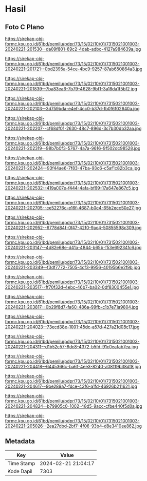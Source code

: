 # Hasil

## Foto C Plano

https://sirekap-obj-formc.kpu.go.id/61bd/pemilu/pdpr/73/15/02/10/01/7315021001003-20240221-201530--da09f801-69c2-4dab-adbc-4127a984639a.jpg

https://sirekap-obj-formc.kpu.go.id/61bd/pemilu/pdpr/73/15/02/10/01/7315021001003-20240221-201721--0bd2395a-54ce-4bc9-9257-87ab650864a3.jpg

https://sirekap-obj-formc.kpu.go.id/61bd/pemilu/pdpr/73/15/02/10/01/7315021001003-20240221-201839--7ba83ea6-7b79-4628-9bf1-3a18da1f5bf2.jpg

https://sirekap-obj-formc.kpu.go.id/61bd/pemilu/pdpr/73/15/02/10/01/7315021001003-20240221-202103--3d759bda-e4ef-4cc0-b37d-fb0f6f02940a.jpg

https://sirekap-obj-formc.kpu.go.id/61bd/pemilu/pdpr/73/15/02/10/01/7315021001003-20240221-202207--cf68df01-2630-48c7-896d-3c7b30db32aa.jpg

https://sirekap-obj-formc.kpu.go.id/61bd/pemilu/pdpr/73/15/02/10/01/7315021001003-20240221-202319--98b7b0f3-5767-4a7a-9616-9f502dc98528.jpg

https://sirekap-obj-formc.kpu.go.id/61bd/pemilu/pdpr/73/15/02/10/01/7315021001003-20240221-202424--93f44ae6-7f83-47ba-93c6-c5af1c82b3ca.jpg

https://sirekap-obj-formc.kpu.go.id/61bd/pemilu/pdpr/73/15/02/10/01/7315021001003-20240221-202532--419a007e-f444-4afa-bf69-17a647e867c5.jpg

https://sirekap-obj-formc.kpu.go.id/61bd/pemilu/pdpr/73/15/02/10/01/7315021001003-20240221-202705--ce52276c-e16f-4687-b0c4-65b2ecc50e27.jpg

https://sirekap-obj-formc.kpu.go.id/61bd/pemilu/pdpr/73/15/02/10/01/7315021001003-20240221-202952--6778d84f-0f47-42f0-9ac4-50855598c309.jpg

https://sirekap-obj-formc.kpu.go.id/61bd/pemilu/pdpr/73/15/02/10/01/7315021001003-20240221-203147--4d82e68e-d41a-4844-b65b-f53e69234fc6.jpg

https://sirekap-obj-formc.kpu.go.id/61bd/pemilu/pdpr/73/15/02/10/01/7315021001003-20240221-203349--f3df7772-7505-4cf3-9956-40195b6e2f9b.jpg

https://sirekap-obj-formc.kpu.go.id/61bd/pemilu/pdpr/73/15/02/10/01/7315021001003-20240221-203517--ff70f32d-4ebc-46b7-ba02-0df8300455e1.jpg

https://sirekap-obj-formc.kpu.go.id/61bd/pemilu/pdpr/73/15/02/10/01/7315021001003-20240221-203817--0b29f8d7-fa60-486a-99fb-c1b7e71a9804.jpg

https://sirekap-obj-formc.kpu.go.id/61bd/pemilu/pdpr/73/15/02/10/01/7315021001003-20240221-204023--73ecd38e-1001-45dc-a57d-427a21d08c17.jpg

https://sirekap-obj-formc.kpu.go.id/61bd/pemilu/pdpr/73/15/02/10/01/7315021001003-20240221-204311--d1b52c57-6dc8-4372-b5fd-91c0eafab7ea.jpg

https://sirekap-obj-formc.kpu.go.id/61bd/pemilu/pdpr/73/15/02/10/01/7315021001003-20240221-204418--6445366c-ba6f-4ee3-8240-a08119b38df8.jpg

https://sirekap-obj-formc.kpu.go.id/61bd/pemilu/pdpr/73/15/02/10/01/7315021001003-20240221-204617--9be289a7-fdce-43f6-a1fd-46926b211621.jpg

https://sirekap-obj-formc.kpu.go.id/61bd/pemilu/pdpr/73/15/02/10/01/7315021001003-20240221-204824--b79905c0-1002-48d5-9acc-cfbe440f5d0a.jpg

https://sirekap-obj-formc.kpu.go.id/61bd/pemilu/pdpr/73/15/02/10/01/7315021001003-20240221-205026--2ea27dbd-2bf7-4f06-93b4-d8e3410ee862.jpg


## Metadata

| Key        | Value               |
| ---------- | ------------------- |
| Time Stamp | 2024-02-21 21:04:17 |
| Kode Dapil | 7303                |



